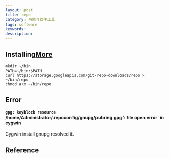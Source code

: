 ```yaml
---
layout: post
title: repo
category: 书籍与软件工具
tags: software
keywords: 
description: 
---
```


## Installing[More](https://source.android.com/setup/build/downloading#installing-repo)

```
mkdir ~/bin
PATH=~/bin:$PATH
curl https://storage.googleapis.com/git-repo-downloads/repo > ~/bin/repo
chmod a+x ~/bin/repo
```

## Error

#### `gpg: keyblock resource `/home/Administrator/.repoconfig/gnupg/pubring.gpg': file open error` in cygwin

Cygwin install gnupg resolved it.


## Reference

